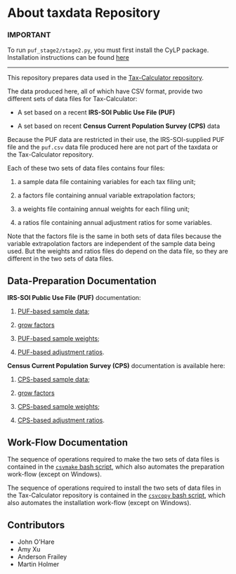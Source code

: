 About taxdata Repository
========================

### IMPORTANT

To run `puf_stage2/stage2.py`, you must first install the CyLP package.
Installation instructions can be found [here](https://github.com/coin-or/CyLP#installation)

---

This repository prepares data used in the [Tax-Calculator
repository](https://github.com/open-source-economics/Tax-Calculator).

The data produced here, all of which have CSV format, provide
two different sets of data files for Tax-Calculator:

* A set based on a recent **IRS-SOI Public Use File (PUF)**

* A set based on recent **Census Current Population Survey (CPS)** data

Because the PUF data are restricted in their use, the IRS-SOI-supplied
PUF file and the `puf.csv` data file produced here are not part of the
taxdata or the Tax-Calculator repository.

Each of these two sets of data files contains four files:

1. a sample data file containing variables for each tax filing unit;

2. a factors file containing annual variable extrapolation factors;

3. a weights file containing annual weights for each filing unit;

4. a ratios file containing annual adjustment ratios for some variables.

Note that the factors file is the same in both sets of data files
because the variable extrapolation factors are independent of the
sample data being used.  But the weights and ratios files do depend on
the data file, so they are different in the two sets of data files.


Data-Preparation Documentation
------------------------------

**IRS-SOI Public Use File (PUF)** documentation:

1. [PUF-based sample data](puf_data/README.md);

2. [grow factors](stage1/README.md)

3. [PUF-based sample weights](puf_stage2/README.md);

4. [PUF-based adjustment ratios](puf_stage3/README.md).

**Census Current Population Survey (CPS)** documentation is available here:

1. [CPS-based sample data](cps_data/README.md);

2. [grow factors](stage1/README.md)

3. [CPS-based sample weights](cps_stage2/README.md);

4. [CPS-based adjustment ratios](cps_stage3/README.md).


Work-Flow Documentation
-----------------------

The sequence of operations required to make the two sets of data files
is contained in the [`csvmake` bash script](csvmake), which also
automates the preparation work-flow (except on Windows).

The sequence of operations required to install the two sets of data
files in the Tax-Calculator repository is contained in the [`csvcopy`
bash script](csvcopy), which also automates the installation work-flow
(except on Windows).


Contributors
------------
- John O'Hare
- Amy Xu
- Anderson Frailey
- Martin Holmer
